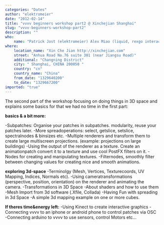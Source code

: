 ```yaml
---
categories: "Dates"
author: "elektromeier"
date: "2012-02-14"
title: "vvvv beginners workshop part2 @ Xinchejian Shanghai"
slug: "vvvv-beginners-workshop-part2"
description: ""
who: 
    name: "Patrick Jost (elektromeier) Alex Miao (liquid, rexgo interactive)"
where: 
    location_name: "Xin Che Jian http://xinchejian.com"
    street: "Anhua Road No.76 suite 301 (near Jiangsu Road)"
    additional: "Changning District"
    city: " Shanghai, CHINA 200050 "
    country: "cn"
    country_name: "China"
    from_date: "1329640200"
    to_date: "1329667200"
imported: "true"
---
```



The second part of the workshop focusing on doing things in 3D space and explains some basics for that we had no time in the first part:

**basics & a bit more:**

-Subpatches: Organise your patches in subpatches. modularity, reuse your patches later.
-More spreadoperations: select, getslice, setslice, spectralnodes & binsizes etc.
-Multiple renderers and transform them to create large multiscreen projections. (example: projections on large buildings)
-Using the output of the renderer as a texture. Create an animationpatch convert it to a texture and use cool PostFX filters on it.
-Nodes for creating and manipulating textures.
-Filternodes, smoothly filter between changing values for creating nice and smooth animations.

**exploring 3d-space**
-Terminolgy (Mesh, Vertices, Texturecoords, UV Mapping, Indices, Normals etc).
-Using cameratransformations (perspective, position, orientation) on the renderer and animating the camera.
-Transformations in 3D Space
-About shaders and how to use them
-Mesh Import from 3d software (.Xfile, Collada)
-Having Fun with spreading in 3d Space
-A simple 3d mapping example on one or more cubes.


**If theres time&energy left:**
-Using Kinect to create interactive graphics
-Connecting vvvv to an iphone or android phone to control patches via OSC
-Connecting arduino to vvvv to use sensors, control Motors etc...
